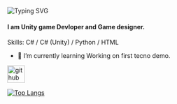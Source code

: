 <img src="https://readme-typing-svg.demolab.com?font=Fira+Code&pause=1000&color=B571F7&width=435&lines=Hi+there+%F0%9F%91%8B%2C+my+name+is+MrsedD" alt="Typing SVG" /></a>
#### I am Unity game Devloper and Game designer.

Skills: C# / C# (Unity) / Python / HTML 

- 🌱 I’m currently learning Working on first tecno demo. 


[<img src='https://cdn.jsdelivr.net/npm/simple-icons@3.0.1/icons/github.svg' alt='github' height='40'>](https://github.com/MrsedDGD)  

[![Top Langs](https://github-readme-stats.vercel.app/api/top-langs/?username=MrsedDGD)](https://github.com/anuraghazra/github-readme-stats)

